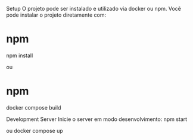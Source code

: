 Setup 
O projeto pode ser instalado e utilizado via docker ou npm.
Você pode instalar o projeto diretamente com: 
# npm
npm install

ou 
# npm
docker compose build

Development Server 
Inicie o server em modo desenvolvimento: 
npm start

ou 
docker compose up

